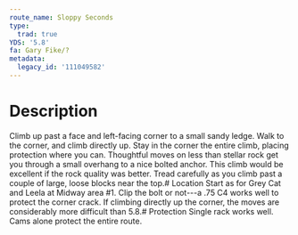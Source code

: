 ```yaml
---
route_name: Sloppy Seconds
type:
  trad: true
YDS: '5.8'
fa: Gary Fike/?
metadata:
  legacy_id: '111049582'
---
```

# Description
Climb up past a face and left-facing corner to a small sandy ledge. Walk to the corner, and climb directly up. Stay in the corner the entire climb, placing protection where you can. Thoughtful moves on less than stellar rock get you through a small overhang to a nice bolted anchor. This climb would be excellent if the rock quality was better. Tread carefully as you climb past a couple of large, loose blocks near the top.# Location
Start as for Grey Cat and Leela at Midway area #1. Clip the bolt or not---a .75 C4 works well to protect the corner crack. If climbing directly up the corner, the moves are considerably more difficult than 5.8.# Protection
Single rack works well. Cams alone protect the entire route.